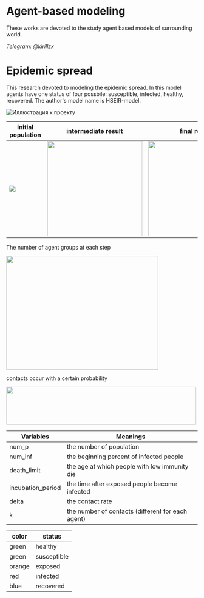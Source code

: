 # Agent-based modeling
These works are devoted to the study agent based models of surrounding world.

*Telegram: @kirillzx*
# Epidemic spread
This research devoted to modeling the epidemic spread. In this model agents have one status of four possbile: susceptible, infected, healthy, recovered. The author's model name is HSEIR-model.

![Иллюстрация к проекту](https://github.com/kirillzx/Agent-based-modeling/raw/master/image/step1.jpg)

initial population|intermediate result|final result
---|---|---
<img src="file://C:/Users/kirill/Pictures/Screenshots/step1.jpg"/>|<img src="https://psv4.userapi.com/c856428/u451824612/docs/d9/0d390ad92a59/Snimok_Ekrana_64.png?extra=fmGMQ842ckH5G7gbl0RnJdsS5VuaXj49omf5YRLsXbvh5yH7z_NdFy8b2emrVLPhpj4k_JjJjTiJUHHtO5uTKQ62LX8zb8HC_0L-UxJK-N8FGJzIKJBmZpt0MFaA46smF1hhQvVEktpYnynXXHUnM1o" width=250 height=250>|<img src="https://psv4.userapi.com/c856428/u451824612/docs/d9/6eb56e9664fc/Snimok_Ekrana_65.png?extra=Z8mpolx5BOqsN7x4YldXpdALKgsYa5cmCpm5MbM1b1eBd01P6iXRVGilWs-BsQaXycMfkGObBYd1Kkeg65luOd6hY3495ALG3BJONOGMiAtQaFVZZ1FwrvgtaQ-RSc7N49dqf_PVURfkQNNT_NDarVI" width=250 height=250>

The number of agent groups at each step


<img src="https://psv4.userapi.com/c856428/u451824612/docs/d5/4702de8f3bfc/Snimok_Ekrana_66.png?extra=plwwf0Wpnkb4gTbI3shzj0_JGpngH0EFMgw0ut1DsIDx1NmU1_yNDvqqxgXiuIToV6s6DvSbkNArq_XJHu-05_DUhtASH6aEuGxpLR-RumQKIfHiksnY7C60mRgf9KvuiJ8uVHvcd_Z3hfaQ6FBEoJ0" width=400 height=300>

contacts occur with a certain probability

<img src="https://psv4.userapi.com/c856320/u451824612/docs/d3/35266b5a0fda/Snimok_Ekrana_67.png?extra=Dvz9aP7Udli-13eH04485Q3mDCTWdbruAlOCQsWSJfMoOOu7-7dgtb_DUU78bby2TVP0idvnLPVEQs47JaNOxJ0BtI_QCMgPLskAPCM3qcCDI4QjjuZrgTN34VShAYoHV_3deg8VetNvJwfwvqe2FgI" width=500 height=100>

Variables|Meanings
---|---
num_p|the number of population
num_inf|the beginning percent of infected people
death_limit|the age at which people with low immunity die
incubation_period|the time after exposed people become infected
delta|the contact rate
k|the number of contacts (different for each agent)

color|status
---|---
green|healthy
green|susceptible
orange|exposed
red|infected
blue|recovered




